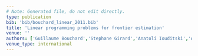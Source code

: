 ```yaml
---
# Note: Generated file, do not edit directly.
type: publication
bib: 'bib/bouchard_linear_2011.bib'
title: 'Linear programming problems for frontier estimation'
venue: ''
authors: ['Guillaume Bouchard','Stephane Girard','Anatoli Iouditski','Alexander Nazin']
venue_type: international
---
```

